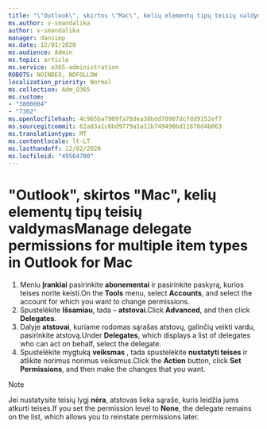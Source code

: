 ```yaml
---
title: "\"Outlook\", skirtos \"Mac\", kelių elementų tipų teisių valdymas"
ms.author: v-smandalika
author: v-smandalika
manager: dansimp
ms.date: 12/01/2020
ms.audience: Admin
ms.topic: article
ms.service: o365-administration
ROBOTS: NOINDEX, NOFOLLOW
localization_priority: Normal
ms.collection: Adm_O365
ms.custom:
- "3800004"
- "7302"
ms.openlocfilehash: 4c965ba7909fa78dea38bdd78907dcfdd9152ef7
ms.sourcegitcommit: 62a83a1c6bd9779a1a11b749490bd11670d4b063
ms.translationtype: MT
ms.contentlocale: lt-LT
ms.lasthandoff: 12/02/2020
ms.locfileid: "49564700"
---
```

# <a name="manage-delegate-permissions-for-multiple-item-types-in-outlook-for-mac"></a><span data-ttu-id="0bd3c-102">"Outlook", skirtos "Mac", kelių elementų tipų teisių valdymas</span><span class="sxs-lookup"><span data-stu-id="0bd3c-102">Manage delegate permissions for multiple item types in Outlook for Mac</span></span>

1. <span data-ttu-id="0bd3c-103">Meniu **Įrankiai** pasirinkite **abonementai** ir pasirinkite paskyrą, kurios teises norite keisti.</span><span class="sxs-lookup"><span data-stu-id="0bd3c-103">On the **Tools** menu, select **Accounts**, and select the account for which you want to change permissions.</span></span>
2. <span data-ttu-id="0bd3c-104">Spustelėkite **Išsamiau**, tada – **atstovai**.</span><span class="sxs-lookup"><span data-stu-id="0bd3c-104">Click **Advanced**, and then click **Delegates**.</span></span>
3. <span data-ttu-id="0bd3c-105">Dalyje **atstovai**, kuriame rodomas sąrašas atstovų, galinčių veikti vardu, pasirinkite atstovą.</span><span class="sxs-lookup"><span data-stu-id="0bd3c-105">Under **Delegates**, which displays a list of delegates who can act on behalf, select the delegate.</span></span>
4. <span data-ttu-id="0bd3c-106">Spustelėkite mygtuką **veiksmas** , tada spustelėkite **nustatyti teises** ir atlikite norimus norimus veiksmus.</span><span class="sxs-lookup"><span data-stu-id="0bd3c-106">Click the **Action** button, click **Set Permissions**, and then make the changes that you want.</span></span>

> [!NOTE]
> <span data-ttu-id="0bd3c-107">Jei nustatysite teisių lygį **nėra**, atstovas lieka sąraše, kuris leidžia jums atkurti teises.</span><span class="sxs-lookup"><span data-stu-id="0bd3c-107">If you set the permission level to **None**, the delegate remains on the list, which allows you to reinstate permissions later.</span></span>
